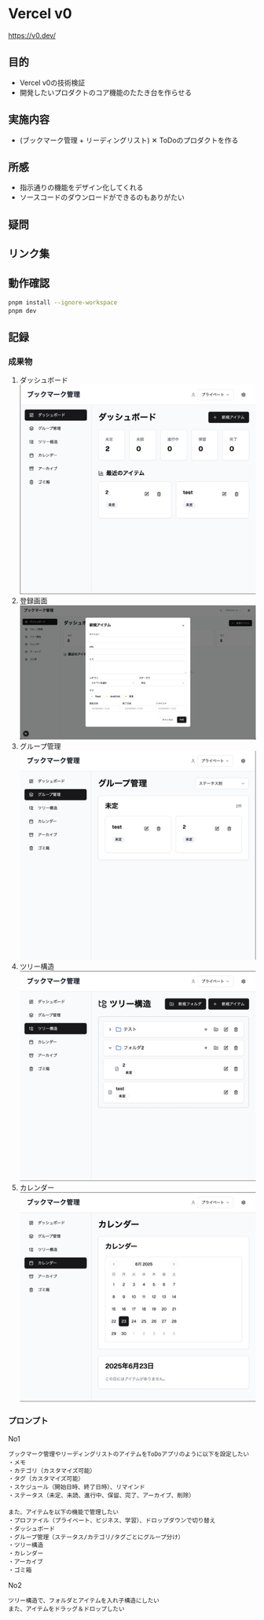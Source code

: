 # Vercel v0

https://v0.dev/

## 目的

- Vercel v0の技術検証
- 開発したいプロダクトのコア機能のたたき台を作らせる

## 実施内容

- (ブックマーク管理 + リーディングリスト) ✕ ToDoのプロダクトを作る

## 所感

- 指示通りの機能をデザイン化してくれる
- ソースコードのダウンロードができるのもありがたい

## 疑問

## リンク集

## 動作確認

``` bash
pnpm install --ignore-workspace
pnpm dev
```

## 記録

### 成果物

1. ダッシュボード
  ![ダッシュボード](./img/ダッシュボード.png)
1. 登録画面
  ![登録画面](./img/登録画面.png)
1. グループ管理
  ![グループ管理](./img/グループ管理.png)
1. ツリー構造
  ![ツリー構造](./img/ツリー構造.png)
1. カレンダー
  ![カレンダー](./img/カレンダー.png)

### プロンプト

No1

``` txt
ブックマーク管理やリーディングリストのアイテムをToDoアプリのように以下を設定したい
・メモ
・カテゴリ（カスタマイズ可能）
・タグ（カスタマイズ可能）
・スケジュール（開始日時、終了日時）、リマインド
・ステータス（未定、未読、進行中、保留、完了、アーカイブ、削除）

また、アイテムを以下の機能で管理したい
・プロファイル（プライベート、ビジネス、学習）、ドロップダウンで切り替え
・ダッシュボード
・グループ管理（ステータス/カテゴリ/タグごとにグループ分け）
・ツリー構造
・カレンダー
・アーカイブ
・ゴミ箱
```

No2

``` txt
ツリー構造で、フォルダとアイテムを入れ子構造にしたい
また、アイテムをドラッグ＆ドロップしたい
```
